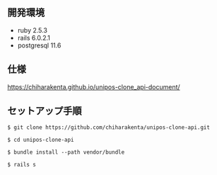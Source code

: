 ## 開発環境
- ruby 2.5.3
- rails 6.0.2.1
- postgresql 11.6

## 仕様
https://chiharakenta.github.io/unipos-clone_api-document/

## セットアップ手順

```
$ git clone https://github.com/chiharakenta/unipos-clone-api.git
```

```
$ cd unipos-clone-api
```

```
$ bundle install --path vendor/bundle
```

```
$ rails s
```